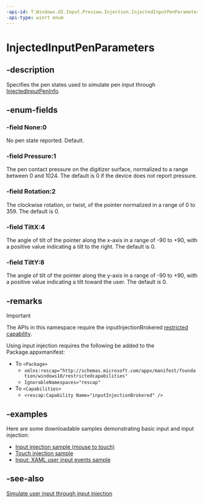 ```yaml
---
-api-id: T:Windows.UI.Input.Preview.Injection.InjectedInputPenParameters
-api-type: winrt enum
---
```


<!-- Enumeration syntax
public enum Windows.UI.Input.Preview.Injection.InjectedInputPenParameters : uint
-->

# InjectedInputPenParameters

## -description
Specifies the pen states used to simulate pen input through [InjectedInputPenInfo](injectedinputpeninfo.md).

## -enum-fields
### -field None:0
No pen state reported. Default.

### -field Pressure:1
The pen contact pressure on the digitizer surface, normalized to a range between 0 and 1024. The default is 0 if the device does not report pressure.

### -field Rotation:2
The clockwise rotation, or twist, of the pointer normalized in a range of 0 to 359. The default is 0.

### -field TiltX:4
The angle of tilt of the pointer along the x-axis in a range of -90 to +90, with a positive value indicating a tilt to the right. The default is 0.

### -field TiltY:8
The angle of tilt of the pointer along the y-axis in a range of -90 to +90, with a positive value indicating a tilt toward the user. The default is 0.


## -remarks

> [!Important]
> The APIs in this namespace require the inputInjectionBrokered [restricted capability](https://docs.microsoft.com/windows/uwp/packaging/app-capability-declarations#special-and-restricted-capabilities).

Using input injection requires the following be added to the Package.appxmanifest:

- To `<Package>`
    - `xmlns:rescap="http://schemas.microsoft.com/appx/manifest/foundation/windows10/restrictedcapabilities"`
    - `IgnorableNamespaces="rescap"`
- To `<Capabilities>`
    - `<rescap:Capability Name="inputInjectionBrokered" />`

## -examples

Here are some downloadable samples demonstrating basic input and input injection:

- [Input injection sample (mouse to touch)](https://github.com/MicrosoftDocs/windows-topic-specific-samples/archive/uwp-input-injection-mouse-to-touch.zip)
- [Touch injection sample](https://github.com/microsoftarchive/msdn-code-gallery-microsoft/tree/411c271e537727d737a53fa2cbe99eaecac00cc0/Official%20Windows%20Platform%20Sample/Input%20Touch%20injection%20sample)
- [Input: XAML user input events sample](https://github.com/microsoftarchive/msdn-code-gallery-microsoft/tree/411c271e537727d737a53fa2cbe99eaecac00cc0/Official%20Windows%20Platform%20Sample/Input%20XAML%20user%20input%20events%20sample)

## -see-also

[Simulate user input through input injection](https://docs.microsoft.com/windows/uwp/design/input/input-injection)
